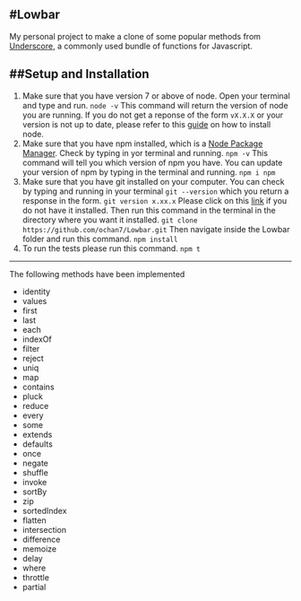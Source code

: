 #Lowbar
---
My personal project to make a clone of some popular methods from [Underscore](http://underscorejs.org/), a commonly used bundle of functions for Javascript.

##Setup and Installation
---
1. Make sure that you have version 7 or above of node. Open your terminal and type and run.
```node -v```
This command will return the version of node you are running. If you do not get a reponse of the form
```vX.X.X```
or your version is not up to date, please refer to this [guide](https://nodejs.org/en/) on how to install node.
2. Make sure that you have npm installed, which is a [Node Package Manager](https://www.npmjs.com/). Check by typing in yor terminal and running.
```npm -v```
This command will tell you which version of npm you have. You can update your version of npm by typing in the terminal and running.
```npm i npm```
3. Make sure that you have git installed on your computer. You can check by typing and running in your terminal
```git --version```
which you return a response in the form.
```git version x.xx.x```
Please click on this [link](https://git-scm.com/) if you do not have it installed. Then run this command in the terminal in the directory where you want it installed.
```git clone https://github.com/ochan7/Lowbar.git```
Then navigate inside the Lowbar folder and run this command.
``` npm install ```
4. To run the tests please run this command.
``` npm t ```
---

The following methods have been implemented

- identity
- values
- first
- last
- each
- indexOf
- filter
- reject
- uniq
- map
- contains
- pluck
- reduce
- every
- some
- extends
- defaults
- once
- negate
- shuffle
- invoke
- sortBy 
- zip
- sortedIndex
- flatten
- intersection
- difference
- memoize
- delay
- where
- throttle
- partial